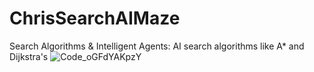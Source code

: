 # ChrisSearchAIMaze
Search Algorithms &amp; Intelligent Agents: AI search algorithms like A* and Dijkstra's
![Code_oGFdYAKpzY](https://github.com/user-attachments/assets/f0f17a9c-de5c-49f4-b084-760e8790905a)
